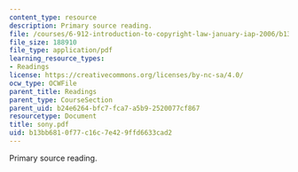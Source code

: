 ```yaml
---
content_type: resource
description: Primary source reading.
file: /courses/6-912-introduction-to-copyright-law-january-iap-2006/b13bb6810f77c16c7e429ffd6633cad2_sony.pdf
file_size: 188910
file_type: application/pdf
learning_resource_types:
- Readings
license: https://creativecommons.org/licenses/by-nc-sa/4.0/
ocw_type: OCWFile
parent_title: Readings
parent_type: CourseSection
parent_uid: b24e6264-bfc7-fca7-a5b9-2520077cf867
resourcetype: Document
title: sony.pdf
uid: b13bb681-0f77-c16c-7e42-9ffd6633cad2
---
```

Primary source reading.